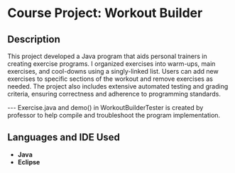 <h1>Course Project: Workout Builder</h1>

<h2>Description</h2>
This project developed a Java program that aids personal trainers in creating exercise programs. I organized exercises into warm-ups, main exercises, and cool-downs using a singly-linked list. Users can add new exercises to specific sections of the workout and remove exercises as needed. The project also includes extensive automated testing and grading criteria, ensuring correctness and adherence to programming standards.

--- Exercise.java and demo() in WorkoutBuilderTester is created by professor to  help compile and troubleshoot the program implementation.
<br />


<h2>Languages and IDE Used</h2>

- <b>Java</b> 
- <b>Eclipse</b>



<!--
 ```diff
- text in red
+ text in green
! text in orange
# text in gray
@@ text in purple (and bold)@@
```
--!>
